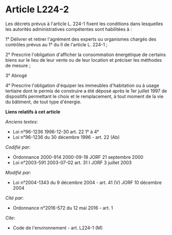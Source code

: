 # Article L224-2

Les décrets prévus à l'article L. 224-1 fixent les conditions dans lesquelles les autorités administratives compétentes sont
habilitées à :

1° Délivrer et retirer l'agrément des experts ou organismes chargés des contrôles prévus au 1° du II de l'article L. 224-1 ;

2° Prescrire l'obligation d'afficher la consommation énergétique de certains biens sur le lieu de leur vente ou de leur
location et préciser les méthodes de mesure ;

3° Abrogé

4° Prescrire l'obligation d'équiper les immeubles d'habitation ou à usage tertiaire dont le permis de construire a été déposé
après le 1er juillet 1997 de dispositifs permettant le choix et le remplacement, à tout moment de la vie du bâtiment, de tout
type d'énergie.

**Liens relatifs à cet article**

_Anciens textes_:

  - Loi n°96-1236 1996-12-30 art. 22 1° à 4°
  - Loi n°96-1236 du 30 décembre 1996 - art. 22 (Ab)

_Codifié par_:

  - Ordonnance 2000-914 2000-09-18 JORF 21 septembre 2000
  - Loi n°2003-591 2003-07-02 art. 31 I JORF 3 juillet 2003

_Modifié par_:

  - Loi n°2004-1343 du 9 décembre 2004 - art. 41 (V) JORF 10 décembre 2004

_Cité par_:

  - Ordonnance n°2016-572 du 12 mai 2016 - art. 1

_Cite_:

  - Code de l'environnement - art. L224-1 (M)
